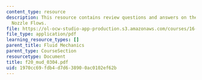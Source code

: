 ```yaml
---
content_type: resource
description: This resource contains review questions and answers on the topic of Laval
  Nozzle Flows.
file: https://ol-ocw-studio-app-production.s3.amazonaws.com/courses/16-01-unified-engineering-i-ii-iii-iv-fall-2005-spring-2006/1970cc69fdb4d7d638900ac0102ef62b_f20_mud_0304.pdf
file_type: application/pdf
learning_resource_types: []
parent_title: Fluid Mechanics
parent_type: CourseSection
resourcetype: Document
title: f20_mud_0304.pdf
uid: 1970cc69-fdb4-d7d6-3890-0ac0102ef62b
---
```

